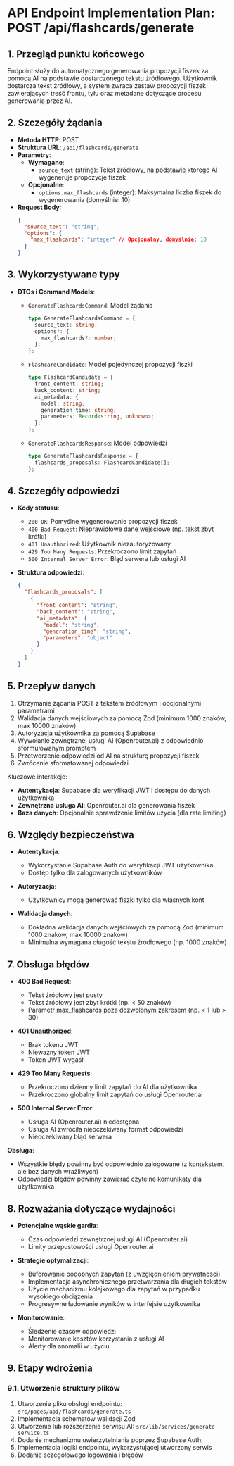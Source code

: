 # API Endpoint Implementation Plan: POST /api/flashcards/generate

## 1. Przegląd punktu końcowego
Endpoint służy do automatycznego generowania propozycji fiszek za pomocą AI na podstawie dostarczonego tekstu źródłowego. Użytkownik dostarcza tekst źródłowy, a system zwraca zestaw propozycji fiszek zawierających treść frontu, tyłu oraz metadane dotyczące procesu generowania przez AI.

## 2. Szczegóły żądania
- **Metoda HTTP**: POST
- **Struktura URL**: `/api/flashcards/generate`
- **Parametry**:
  - **Wymagane**:
    - `source_text` (string): Tekst źródłowy, na podstawie którego AI wygeneruje propozycje fiszek
  - **Opcjonalne**:
    - `options.max_flashcards` (integer): Maksymalna liczba fiszek do wygenerowania (domyślnie: 10)
- **Request Body**:
  ```json
  {
    "source_text": "string",
    "options": {
      "max_flashcards": "integer" // Opcjonalny, domyślnie: 10
    }
  }
  ```

## 3. Wykorzystywane typy
- **DTOs i Command Models**:
  - `GenerateFlashcardsCommand`: Model żądania
    ```typescript
    type GenerateFlashcardsCommand = {
      source_text: string;
      options?: {
        max_flashcards?: number;
      };
    };
    ```
  
  - `FlashcardCandidate`: Model pojedynczej propozycji fiszki
    ```typescript
    type FlashcardCandidate = {
      front_content: string;
      back_content: string;
      ai_metadata: {
        model: string;
        generation_time: string;
        parameters: Record<string, unknown>;
      };
    };
    ```
  
  - `GenerateFlashcardsResponse`: Model odpowiedzi
    ```typescript
    type GenerateFlashcardsResponse = {
      flashcards_proposals: FlashcardCandidate[];
    };
    ```

## 4. Szczegóły odpowiedzi
- **Kody statusu**:
  - `200 OK`: Pomyślne wygenerowanie propozycji fiszek
  - `400 Bad Request`: Nieprawidłowe dane wejściowe (np. tekst zbyt krótki)
  - `401 Unauthorized`: Użytkownik niezautoryzowany
  - `429 Too Many Requests`: Przekroczono limit zapytań
  - `500 Internal Server Error`: Błąd serwera lub usługi AI

- **Struktura odpowiedzi**:
  ```json
  {
    "flashcards_proposals": [
      {
        "front_content": "string",
        "back_content": "string",
        "ai_metadata": {
          "model": "string",
          "generation_time": "string",
          "parameters": "object"
        }
      }
    ]
  }
  ```

## 5. Przepływ danych
1. Otrzymanie żądania POST z tekstem źródłowym i opcjonalnymi parametrami
2. Walidacja danych wejściowych za pomocą Zod (minimum 1000 znaków, max 10000 znaków)
3. Autoryzacja użytkownika za pomocą Supabase
4. Wywołanie zewnętrznej usługi AI (Openrouter.ai) z odpowiednio sformułowanym promptem
5. Przetworzenie odpowiedzi od AI na strukturę propozycji fiszek
6. Zwrócenie sformatowanej odpowiedzi

Kluczowe interakcje:
- **Autentykacja**: Supabase dla weryfikacji JWT i dostępu do danych użytkownika
- **Zewnętrzna usługa AI**: Openrouter.ai dla generowania fiszek
- **Baza danych**: Opcjonalnie sprawdzenie limitów użycia (dla rate limiting)

## 6. Względy bezpieczeństwa
- **Autentykacja**:
  - Wykorzystanie Supabase Auth do weryfikacji JWT użytkownika
  - Dostęp tylko dla zalogowanych użytkowników

- **Autoryzacja**:
  - Użytkownicy mogą generować fiszki tylko dla własnych kont

- **Walidacja danych**:
  - Dokładna walidacja danych wejściowych za pomocą Zod (minimum 1000 znaków, max 10000 znaków)
  - Minimalna wymagana długość tekstu źródłowego (np. 1000 znaków)

## 7. Obsługa błędów
- **400 Bad Request**:
  - Tekst źródłowy jest pusty
  - Tekst źródłowy jest zbyt krótki (np. < 50 znaków)
  - Parametr max_flashcards poza dozwolonym zakresem (np. < 1 lub > 30)

- **401 Unauthorized**:
  - Brak tokenu JWT
  - Nieważny token JWT
  - Token JWT wygasł

- **429 Too Many Requests**:
  - Przekroczono dzienny limit zapytań do AI dla użytkownika
  - Przekroczono globalny limit zapytań do usługi Openrouter.ai

- **500 Internal Server Error**:
  - Usługa AI (Openrouter.ai) niedostępna
  - Usługa AI zwróciła nieoczekiwany format odpowiedzi
  - Nieoczekiwany błąd serwera

**Obsługa**:
- Wszystkie błędy powinny być odpowiednio zalogowane (z kontekstem, ale bez danych wrażliwych)
- Odpowiedzi błędów powinny zawierać czytelne komunikaty dla użytkownika

## 8. Rozważania dotyczące wydajności
- **Potencjalne wąskie gardła**:
  - Czas odpowiedzi zewnętrznej usługi AI (Openrouter.ai)
  - Limity przepustowości usługi Openrouter.ai

- **Strategie optymalizacji**:
  - Buforowanie podobnych zapytań (z uwzględnieniem prywatności)
  - Implementacja asynchronicznego przetwarzania dla długich tekstów
  - Użycie mechanizmu kolejkowego dla zapytań w przypadku wysokiego obciążenia
  - Progresywne ładowanie wyników w interfejsie użytkownika

- **Monitorowanie**:
  - Śledzenie czasów odpowiedzi
  - Monitorowanie kosztów korzystania z usługi AI
  - Alerty dla anomalii w użyciu

## 9. Etapy wdrożenia

### 9.1. Utworzenie struktury plików
1. Utworzenie pliku obsługi endpointu: `src/pages/api/flashcards/generate.ts`
2. Implementacja schematów walidacji Zod
3. Utworzenie lub rozszerzenie serwisu AI: `src/lib/services/generate-service.ts`
4. Dodanie mechanizmu uwierzytelniania poprzez Supabase Auth;
5. Implementacja logiki endpointu, wykorzystującej utworzony serwis
6. Dodanie sczegółowego logowania i błędów
